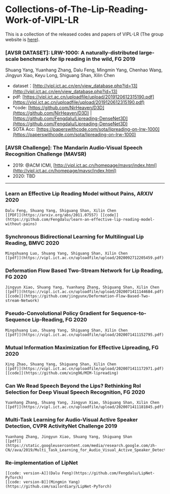 # Collections-of-The-Lip-Reading-Work-of-VIPL-LR
This is a collection of the released codes and papers of VIPL-LR (The group website is [here](http://vipl.ict.ac.cn/en/team.php?id=9)).

### [AVSR DATASET]: LRW-1000: A naturally-distributed large-scale benchmark for lip reading in the wild, FG 2019
   Shuang Yang, Yuanhang Zhang, Dalu Feng, Mingmin Yang, Chenhao Wang, Jingyun Xiao, Keyu Long, Shiguang Shan, Xilin Chen
  * dataset：[http://vipl.ict.ac.cn/en/view_database.php?id=13](http://vipl.ict.ac.cn/en/view_database.php?id=13)  
  * pdf: [https://vipl.ict.ac.cn/uploadfile/upload/2019120612315190.pdf](https://vipl.ict.ac.cn/uploadfile/upload/2019120612315190.pdf)  
  * \*code: [https://github.com/NirHeaven/D3D](https://github.com/NirHeaven/D3D)   | [https://github.com/Fengdalu/Lipreading-DenseNet3D](https://github.com/Fengdalu/Lipreading-DenseNet3D)  
  * SOTA Acc: [https://paperswithcode.com/sota/lipreading-on-lrw-1000](https://paperswithcode.com/sota/lipreading-on-lrw-1000)
  
### [AVSR Challenge]: The Mandarin Audio-Visual Speech Recognition Challenge (MAVSR)
  * 2019: @ACM ICMI, [http://vipl.ict.ac.cn/homepage/mavsr/index.html](http://vipl.ict.ac.cn/homepage/mavsr/index.html)
  * 2020: TBD

--------------------------------------------------------------------------
### Learn an Effective Lip Reading Model without Pains, ARXIV 2020
    Dalu Feng, Shuang Yang, Shiguang Shan, Xilin Chen
    [[PDF]](https://arxiv.org/abs/2011.07557) [[code]](https://github.com/Fengdalu/learn-an-effective-lip-reading-model-without-pains)

### Synchronous Bidirectional Learning for Multilingual Lip Reading, BMVC 2020
    Mingshuang Luo, Shuang Yang, Shiguang Shan, Xilin Chen
    [[pdf]](https://vipl.ict.ac.cn/uploadfile/upload/2020092712205459.pdf)  

### Deformation Flow Based Two-Stream Network for Lip Reading, FG 2020
    Jingyun Xiao, Shuang Yang, Yuanhang Zhang, Shiguang Shan, Xilin Chen
    [[pdf]](https://vipl.ict.ac.cn/uploadfile/upload/2020071411144684.pdf)  [[code]](https://github.com/jingyunx/Deformation-Flow-Based-Two-stream-Network)
  
### Pseudo-Convolutional Policy Gradient for Sequence-to-Sequence Lip-Reading, FG 2020
    Mingshuang Luo, Shuang Yang, Shiguang Shan, Xilin Chen
    [[pdf]](https://vipl.ict.ac.cn/uploadfile/upload/2020071411152795.pdf)
  
### Mutual Information Maximization for Effective Lipreading, FG 2020
    Xing Zhao, Shuang Yang, Shiguang Shan, Xilin Chen
    [[pdf]](https://vipl.ict.ac.cn/uploadfile/upload/2020071411172971.pdf)[[code]](https://github.com/xing96/MIM-lipreading)
  
### Can We Read Speech Beyond the Lips? Rethinking RoI Selection for Deep Visual Speech Recognition, FG 2020
    Yuanhang Zhang, Shuang Yang, Jingyun Xiao, Shiguang Shan, Xilin Chen
    [[pdf]](https://vipl.ict.ac.cn/uploadfile/upload/2020071411181845.pdf)
  
### Multi-Task Learning for Audio-Visual Active Speaker Detection, CVPR ActivityNet Challenge 2019
    Yuanhang Zhang, Jingyun Xiao, Shuang Yang, Shiguang Shan
    [[pdf]](https://static.googleusercontent.com/media/research.google.com/zh-CN//ava/2019/Multi_Task_Learning_for_Audio_Visual_Active_Speaker_Detection.pdf)


### Re-implementation of LipNet
    [[code: version-A]](Dalu Feng)(https://github.com/Fengdalu/LipNet-PyTorch)
    [[code: version-B]](Mingmin Yang)(https://github.com/sailordiary/LipNet-PyTorch)
